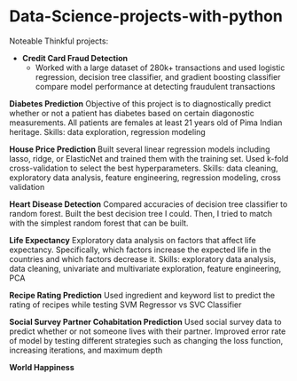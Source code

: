 # Data-Science-projects-with-python
Noteable Thinkful projects: 

* __Credit Card Fraud Detection__ 
  * Worked with a large dataset of 280k+ transactions and used logistic regression, decision tree classifier, and gradient boosting classifier compare model performance at detecting fraudulent transactions

__Diabetes Prediction__ Objective of this project is to diagnostically predict whether or not a patient has diabetes based on certain diagonostic measurements. All patients are females at least 21 years old of Pima Indian heritage. Skills: data exploration, regression modeling

__House Price Prediction__ Built several linear regression models including lasso, ridge, or ElasticNet and trained them with the training set. Used k-fold cross-validation to select the best hyperparameters. Skills: data cleaning, exploratory data analysis, feature engineering, regression modeling, cross validation

__Heart Disease Detection__ Compared accuracies of decision tree classifier to random forest. Built the best decision tree I could. Then, I tried to match with the simplest random forest that can be built.

__Life Expectancy__ Exploratory data analysis on factors that affect life expectancy. Specifically, which factors increase the expected life in the countries and which factors decrease it. Skills: exploratory data analysis, data cleaning, univariate and multivariate exploration, feature engineering, PCA

__Recipe Rating Prediction__ Used ingredient and keyword list to predict the rating of recipes while testing SVM Regressor vs SVC Classifier

__Social Survey Partner Cohabitation Prediction__ Used social survey data to predict whether or not someone lives with their partner. Improved error rate of model by testing different strategies such as changing the loss function, increasing iterations, and maximum depth

__World Happiness__

